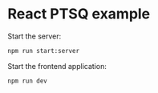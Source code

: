 # React PTSQ example

Start the server:

```bash
npm run start:server
```

Start the frontend application:

```bash
npm run dev
```
